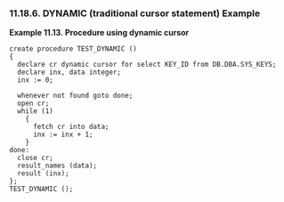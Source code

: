 <div id="pldynamiccr" class="section">

<div class="titlepage">

<div>

<div>

### 11.18.6. DYNAMIC (traditional cursor statement) Example

</div>

</div>

</div>

<div id="id36119" class="example">

**Example 11.13. Procedure using dynamic cursor**

<div class="example-contents">

``` programlisting
create procedure TEST_DYNAMIC ()
{
  declare cr dynamic cursor for select KEY_ID from DB.DBA.SYS_KEYS;
  declare inx, data integer;
  inx := 0;

  whenever not found goto done;
  open cr;
  while (1)
    {
      fetch cr into data;
      inx := inx + 1;
    }
done:
  close cr;
  result_names (data);
  result (inx);
};
TEST_DYNAMIC ();
```

</div>

</div>

  

</div>

